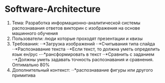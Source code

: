 # Software-Architecture
1. Тема: Разработка информационно-аналитической системы распознавания ответов викторин с изображения на основе машинного обучения
2. Пользователи: люди которые проходят презентации и квизы
3. Требования:
⋅⋅*Загрузка изображений
⋅⋅*Считывания типа слайда
⋅⋅*Распознавание текста
⋅⋅*Если текст, то должна уметь определить язык ен/рус
-⋅⋅*рансформировать в текст
⋅⋅*Сравнить с заданием
⋅⋅*Должны уметь задавать точность распознавания и сравнения. Оптимально 80%
4. Дополнительный контекст:
⋅⋅*распознавание фигуры или другого примитива
